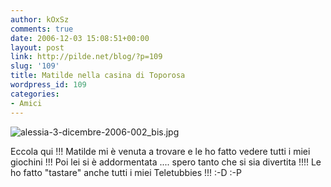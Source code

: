 ```yaml
---
author: kOxSz
comments: true
date: 2006-12-03 15:08:51+00:00
layout: post
link: http://pilde.net/blog/?p=109
slug: '109'
title: Matilde nella casina di Toporosa
wordpress_id: 109
categories:
- Amici
---
```


![alessia-3-dicembre-2006-002_bis.jpg](http://pilde.net/blog/wp-content/uploads/2006/12/alessia-3-dicembre-2006-002_bis.jpg)




Eccola qui !!! Matilde mi è venuta a trovare e le ho fatto vedere tutti i miei giochini !!! Poi lei si è addormentata .... spero tanto che si sia divertita !!!! Le ho fatto "tastare" anche tutti i miei Teletubbies !!! :-D :-P
